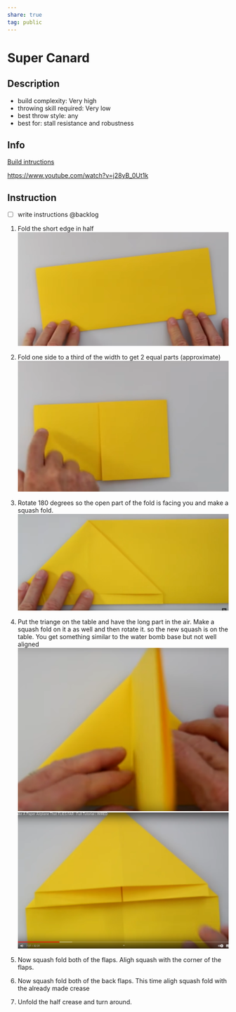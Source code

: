 ```yaml
---  
share: true  
tag: public  
---  
```

# Super Canard  
  
## Description  
- build complexity: Very high  
- throwing skill required: Very low  
- best throw style: any  
- best for: stall resistance and robustness  
    
## Info  
[Build intructions](https://www.youtube.com/watch?v=38ZpBSjxyDo)  
  
  
https://www.youtube.com/watch?v=j28yB_0Ut1k  
## Instruction  
- [ ] write instructions @backlog  
  
1. Fold the short edge in half  
    ![](./resources/fun/paper_airplanes/images/super_canard_01.png)  
2. Fold one side to a third of the width to get 2 equal parts (approximate)  
    ![](./resources/fun/paper_airplanes/images/super_canard_02.png)  
3. Rotate 180 degrees so the open part of the fold is facing you and make a squash fold.  
    ![](./resources/fun/paper_airplanes/images/super_canard_03.png)  
4. Put the triange on the table and have the long part in the air. Make a squash fold on it a as well and then rotate it. so the new squash is on the table. You get something similar to the water bomb base but not well aligned  
![](./resources/fun/paper_airplanes/images/super_canard_04.png)  
![](./resources/fun/paper_airplanes/images/super_canard_05.png)  
  
5. Now squash fold both of the flaps. Aligh squash with the corner of the flaps.  
  
6. Now squash fold both of the back flaps. This time aligh squash fold with the already made crease  
  
7. Unfold the half crease and turn around.